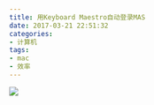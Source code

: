 ```yaml
---
title: 用Keyboard Maestro自动登录MAS
date: 2017-03-21 22:51:32
categories:
- 计算机
tags:
- mac
- 效率
---
```


![](https://ww3.sinaimg.cn/large/006tKfTcly1fduulak9xcj30dh1j5jx0.jpg)
